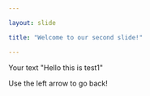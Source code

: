 ```yaml
---

layout: slide

title: "Welcome to our second slide!"

---
```


Your text "Hello this is test1"

Use the left arrow to go back!
